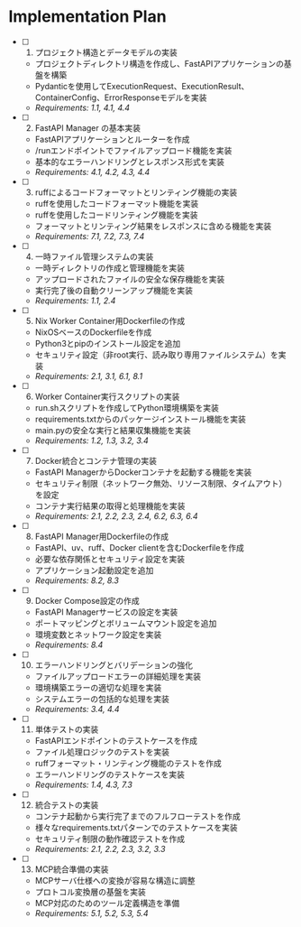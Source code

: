 # Implementation Plan

- [ ] 1. プロジェクト構造とデータモデルの実装
  - プロジェクトディレクトリ構造を作成し、FastAPIアプリケーションの基盤を構築
  - Pydanticを使用してExecutionRequest、ExecutionResult、ContainerConfig、ErrorResponseモデルを実装
  - _Requirements: 1.1, 4.1, 4.4_

- [ ] 2. FastAPI Manager の基本実装
  - FastAPIアプリケーションとルーターを作成
  - /runエンドポイントでファイルアップロード機能を実装
  - 基本的なエラーハンドリングとレスポンス形式を実装
  - _Requirements: 4.1, 4.2, 4.3, 4.4_

- [ ] 3. ruffによるコードフォーマットとリンティング機能の実装
  - ruffを使用したコードフォーマット機能を実装
  - ruffを使用したコードリンティング機能を実装
  - フォーマットとリンティング結果をレスポンスに含める機能を実装
  - _Requirements: 7.1, 7.2, 7.3, 7.4_

- [ ] 4. 一時ファイル管理システムの実装
  - 一時ディレクトリの作成と管理機能を実装
  - アップロードされたファイルの安全な保存機能を実装
  - 実行完了後の自動クリーンアップ機能を実装
  - _Requirements: 1.1, 2.4_

- [ ] 5. Nix Worker Container用Dockerfileの作成
  - NixOSベースのDockerfileを作成
  - Python3とpipのインストール設定を追加
  - セキュリティ設定（非root実行、読み取り専用ファイルシステム）を実装
  - _Requirements: 2.1, 3.1, 6.1, 8.1_

- [ ] 6. Worker Container実行スクリプトの実装
  - run.shスクリプトを作成してPython環境構築を実装
  - requirements.txtからのパッケージインストール機能を実装
  - main.pyの安全な実行と結果収集機能を実装
  - _Requirements: 1.2, 1.3, 3.2, 3.4_

- [ ] 7. Docker統合とコンテナ管理の実装
  - FastAPI ManagerからDockerコンテナを起動する機能を実装
  - セキュリティ制限（ネットワーク無効、リソース制限、タイムアウト）を設定
  - コンテナ実行結果の取得と処理機能を実装
  - _Requirements: 2.1, 2.2, 2.3, 2.4, 6.2, 6.3, 6.4_

- [ ] 8. FastAPI Manager用Dockerfileの作成
  - FastAPI、uv、ruff、Docker clientを含むDockerfileを作成
  - 必要な依存関係とセキュリティ設定を実装
  - アプリケーション起動設定を追加
  - _Requirements: 8.2, 8.3_

- [ ] 9. Docker Compose設定の作成
  - FastAPI Managerサービスの設定を実装
  - ポートマッピングとボリュームマウント設定を追加
  - 環境変数とネットワーク設定を実装
  - _Requirements: 8.4_

- [ ] 10. エラーハンドリングとバリデーションの強化
  - ファイルアップロードエラーの詳細処理を実装
  - 環境構築エラーの適切な処理を実装
  - システムエラーの包括的な処理を実装
  - _Requirements: 3.4, 4.4_

- [ ] 11. 単体テストの実装
  - FastAPIエンドポイントのテストケースを作成
  - ファイル処理ロジックのテストを実装
  - ruffフォーマット・リンティング機能のテストを作成
  - エラーハンドリングのテストケースを実装
  - _Requirements: 1.4, 4.3, 7.3_

- [ ] 12. 統合テストの実装
  - コンテナ起動から実行完了までのフルフローテストを作成
  - 様々なrequirements.txtパターンでのテストケースを実装
  - セキュリティ制限の動作確認テストを作成
  - _Requirements: 2.1, 2.2, 2.3, 3.2, 3.3_

- [ ] 13. MCP統合準備の実装
  - MCPサーバ仕様への変換が容易な構造に調整
  - プロトコル変換層の基盤を実装
  - MCP対応のためのツール定義構造を準備
  - _Requirements: 5.1, 5.2, 5.3, 5.4_